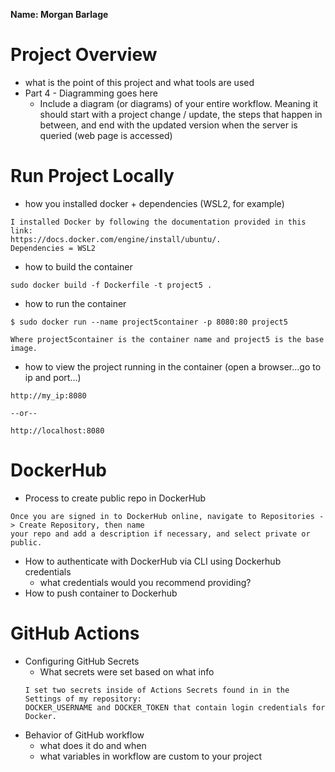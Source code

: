 **Name: Morgan Barlage**
# Project Overview

- what is the point of this project and what tools are used
- Part 4 - Diagramming goes here
  - Include a diagram (or diagrams) of your entire workflow. Meaning it should start with a project change / update, the steps that happen in between, and end with the updated version when the server is queried (web page is accessed)

# Run Project Locally

- how you installed docker + dependencies (WSL2, for example)
```
I installed Docker by following the documentation provided in this link: 
https://docs.docker.com/engine/install/ubuntu/. 
Dependencies = WSL2
```
- how to build the container
```
sudo docker build -f Dockerfile -t project5 .
```
- how to run the container
```
$ sudo docker run --name project5container -p 8080:80 project5

Where project5container is the container name and project5 is the base image.
```
- how to view the project running in the container (open a browser...go to ip and port...)
```
http://my_ip:8080

--or--

http://localhost:8080
```

# DockerHub

- Process to create public repo in DockerHub
```
Once you are signed in to DockerHub online, navigate to Repositories -> Create Repository, then name
your repo and add a description if necessary, and select private or public.
```
- How to authenticate with DockerHub via CLI using Dockerhub credentials
  - what credentials would you recommend providing?
- How to push container to Dockerhub

# GitHub Actions

- Configuring GitHub Secrets
  - What secrets were set based on what info
  ```
  I set two secrets inside of Actions Secrets found in in the Settings of my repository: 
  DOCKER_USERNAME and DOCKER_TOKEN that contain login credentials for Docker.
  ```
- Behavior of GitHub workflow
  - what does it do and when
  - what variables in workflow are custom to your project
